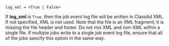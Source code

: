     log_xml = <True | False>

If **log_xml** is `True`, then the job event log file will be written in
ClassAd XML. If not specified, XML is not used. Note that the file is an
XML fragment; it is missing the file header and footer. Do not mix XML
and non-XML within a single file. If multiple jobs write to a single job
event log file, ensure that all of the jobs specify this option in the
same way.
